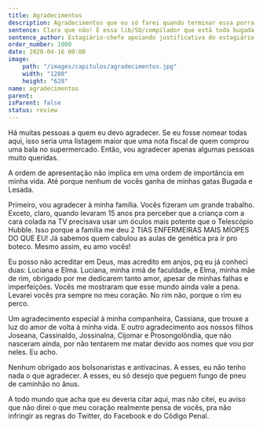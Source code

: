 ```yaml
---
title: Agradecimentos
description: Agradecimentos que eu só farei quando terminar essa porra
sentence: Claro que não! É essa lib/SO/compilador que está toda bugada!!
sentence_author: Estagiário-chefe apoiando justificativa do estagiário ao gerente
order_number: 1000
date: 2020-04-16 00:00
image:
    path: "/images/capitulos/agradecimentos.jpg"
    width: "1200"
    height: "628"
name: agradecimentos
parent:
isParent: false
status: review
---
```


Há muitas pessoas a quem eu devo agradecer. Se eu fosse nomear todas aqui, isso seria uma listagem maior que uma nota fiscal de quem comprou uma bala no supermercado. Então, vou agradecer apenas algumas pessoas muito queridas.

A ordem de apresentação não implica em uma ordem de importância em minha vida. Até porque nenhum de vocês ganha de minhas gatas Bugada e Lesada.

Primeiro, vou agradecer à minha família. Vocês fizeram um grande trabalho. Exceto, claro, quando levaram 15 anos pra perceber que a criança com a cara colada na TV precisava usar um óculos mais potente que o Telescópio Hubble. Isso porque a família me deu 2 TIAS ENFERMEIRAS MAIS MÍOPES DO QUE EU! Já sabemos quem cabulou as aulas de genética pra ir pro boteco. Mesmo assim, eu amo vocês!

Eu posso não acreditar em Deus, mas acredito em anjos, pq eu já conheci duas: Luciana e Elma. Luciana, minha irmã de faculdade, e Elma, minha mãe de rim, obrigado por me dedicarem tanto amor, apesar de minhas falhas e imperfeições. Vocês me mostraram que esse mundo ainda vale a pena. Levarei vocês pra sempre no meu coração. No rim não, porque o rim eu perco.

Um agradecimento especial à minha companheira, Cassiana, que trouxe a luz do amor de volta à minha vida. E outro agradecimento aos nossos filhos Joseana, Cassinaldo, Jossinalna, Cijomar e Prosongolôndia, que não nasceram ainda, por não tentarem me matar devido aos nomes que vou por neles. Eu acho.

Nenhum obrigado aos bolsonaristas e antivacinas. A esses, eu não tenho nada o que agradecer. A esses, eu só desejo que peguem fungo de pneu de caminhão no ânus.

A todo mundo que acha que eu deveria citar aqui, mas não citei, eu aviso que não direi o que meu coração realmente pensa de vocês, pra não infringir as regras do Twitter, do Facebook e do Código Penal.
